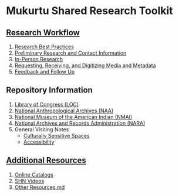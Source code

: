 # Mukurtu Shared Research Toolkit


## [Research Workflow](Research%20Workflow)
1. [Research Best Practices]()
2. [Preliminary Research and Contact Information]()
3. [In-Person Research]()
4. [Requesting, Receiving, and Digitizing Media and Metadata]()
5. [Feedback and Follow Up]()

## Repository Information
1. [Library of Congress (LOC)]()
2. [National Anthropological Archives (NAA)]()
3. [National Museum of the American Indian (NMAI)]()
4. [National Archives and Records Administration (NARA)]()
5. General Visiting Notes
   * [Culturally Sensitive Spaces](Repository%20Information/Culturally%20Sensitive%20Spaces.md)
   * [Accessibility](Repository%20Information/Accessibility.md)

## [Additional Resources](Additional%20Resources)
1. [Online Catalogs](Additional%20Resources/Online%20Catalogs.md)
2. [SHN Videos](Additional%20Resources/SHN%20Videos.md)
3. [Other Resources.md](Additional%20Resources/Other%20Resources.md)

